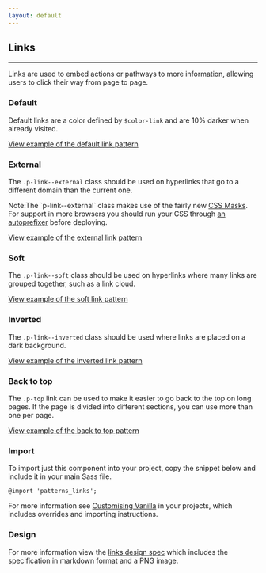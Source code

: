 ```yaml
---
layout: default
---
```


## Links

<hr>

Links are used to embed actions or pathways to more information, allowing users to click their way from page to page.

### Default

Default links are a color defined by `$color-link` and are 10% darker when already visited.

<a href="/examples/base/links/"
    class="js-example">
View example of the default link pattern
</a>

### External

The `.p-link--external` class should be used on hyperlinks that go to a different domain than the current one.

<div class="p-notification--information">
  <p class="p-notification__response">
    <span class="p-notification__status">Note:</span>The `p-link--external` class makes use of the fairly
    new <a href="http://www.caniuse.com/#search=mask">CSS Masks</a>. For support in more browsers you should run your
    CSS through <a href="https://www.npmjs.com/package/autoprefixer">an autoprefixer</a> before deploying.
  </p>
</div>

<a href="/examples/patterns/links/links-external/"
    class="js-example">
View example of the external link pattern
</a>

### Soft

The `.p-link--soft` class should be used on hyperlinks where many links are grouped together, such as a link cloud.

<a href="/examples/patterns/links/links-soft/"
    class="js-example">
View example of the soft link pattern
</a>

### Inverted

The `.p-link--inverted` class should be used where links are placed on a dark background.

<a href="/examples/patterns/links/links-inverted/"
    class="js-example">
View example of the inverted link pattern
</a>

### Back to top

The `.p-top` link can be used to make it easier to go back to the top on long pages. If the page is divided into different sections, you can use more than one per page.

<a href="/examples/patterns/links/links-back-to-top/"
    class="js-example">
View example of the back to top pattern
</a>

### Import

To import just this component into your project, copy the snippet below and include it in your main Sass file.

<pre><code>@import 'patterns_links';</code></pre>

For more information see [Customising Vanilla](/customising-vanilla/) in your projects, which includes overrides and importing instructions.

### Design

For more information view the [links design spec](https://github.com/ubuntudesign/vanilla-design/tree/master/Links) which includes the specification in markdown format and a PNG image.
